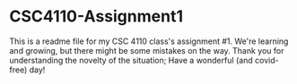 # CSC4110-Assignment1

This is a readme file for my CSC 4110 class's assignment #1. We're learning and growing, but there might be some mistakes on the way. Thank you for understanding the novelty of the situation; Have a wonderful (and covid-free) day!
